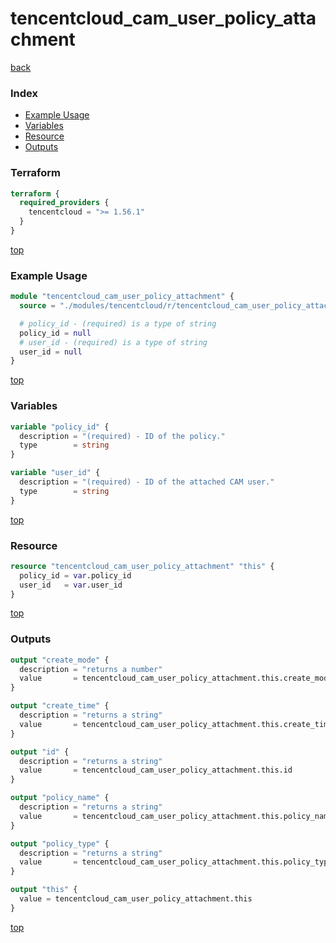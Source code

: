 # tencentcloud_cam_user_policy_attachment

[back](../tencentcloud.md)

### Index

- [Example Usage](#example-usage)
- [Variables](#variables)
- [Resource](#resource)
- [Outputs](#outputs)

### Terraform

```terraform
terraform {
  required_providers {
    tencentcloud = ">= 1.56.1"
  }
}
```

[top](#index)

### Example Usage

```terraform
module "tencentcloud_cam_user_policy_attachment" {
  source = "./modules/tencentcloud/r/tencentcloud_cam_user_policy_attachment"

  # policy_id - (required) is a type of string
  policy_id = null
  # user_id - (required) is a type of string
  user_id = null
}
```

[top](#index)

### Variables

```terraform
variable "policy_id" {
  description = "(required) - ID of the policy."
  type        = string
}

variable "user_id" {
  description = "(required) - ID of the attached CAM user."
  type        = string
}
```

[top](#index)

### Resource

```terraform
resource "tencentcloud_cam_user_policy_attachment" "this" {
  policy_id = var.policy_id
  user_id   = var.user_id
}
```

[top](#index)

### Outputs

```terraform
output "create_mode" {
  description = "returns a number"
  value       = tencentcloud_cam_user_policy_attachment.this.create_mode
}

output "create_time" {
  description = "returns a string"
  value       = tencentcloud_cam_user_policy_attachment.this.create_time
}

output "id" {
  description = "returns a string"
  value       = tencentcloud_cam_user_policy_attachment.this.id
}

output "policy_name" {
  description = "returns a string"
  value       = tencentcloud_cam_user_policy_attachment.this.policy_name
}

output "policy_type" {
  description = "returns a string"
  value       = tencentcloud_cam_user_policy_attachment.this.policy_type
}

output "this" {
  value = tencentcloud_cam_user_policy_attachment.this
}
```

[top](#index)